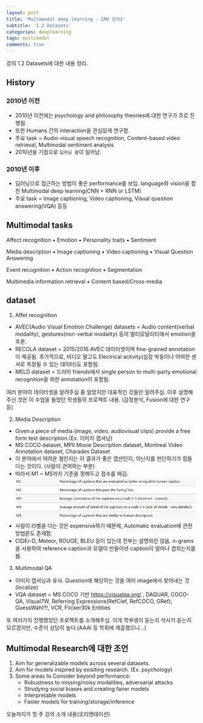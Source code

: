 ```yaml
---
layout: post
title: 'Multomodal deep learning - CMU 강의2'
subtitle: '1.2 Datasets'
categories: deeplearning
tags: multimodal
comments: true
---
```



강의 1.2 Datasets에 대한 내용 정리. 

## History

### 2010년 이전
- 2010년 이전에는 psychology and philosophy theories에 대한 연구가 주로 진행됨. 
- 또한 Humans 간의 interaction을 관심있게 연구함. 
- 주요 task = Audio-visual speech recognition, Content-based video retrieval, Multimodal sentiment analysis
- 2010년을 기점으로 `딥러닝 붐`이 일어남. 

### 2010년 이후
- 딥러닝으로 접근하는 방법이 좋은 performance를 보임. language와 vision을 합친 Multimodal deep learning(CNN + RNN or LSTM)
- 주요 task = Image captioning, Video captioning, Visual question answering(VQA) 등등 


## Multimodal tasks
Affect recognition
  ▪ Emotion
  ▪ Personality traits
  ▪ Sentiment

Media description
  ▪ Image captioning
  ▪ Video captioning
  ▪ Visual Question Answering
  
Event recognition
  ▪ Action recognition
  ▪ Segmentation

Multimedia information retrieval
  ▪ Content based/Cross-media

## dataset
1. Affet recognition
- AVEC(Audio Visual Emotion Challenge) datasets = Audio content(verbal modality), gestures(non-verbal modality) 등의 멀티모달리티에서 emotion을 추론.
- RECOLA dataset = 2015/2016 AVEC 데이터셋이며 fine-grained annotation이 제공됨. 추가적으로, 비디오 말고도 Electrical activity(심장 박동이나 어떠한 센서로 측정될 수 있는 데이터)도 포함됨.
- MELD dataset = 드라마 friends에서 single person to multi-party emotional recognition을 위한 annotation이 포함됨. 

여러 분야의 데이터셋을 알려주실 줄 알았지만 대표적인 것들만 알려주심. 
이후 설명해주신 것은 이 수업을 들었던 학생들의 프로젝트 내용. (감정분석, Fusion에 대한 연구 등)

2. Media Description
- Given a piece of media (image, video, audiovisual clips) provide a free form text description.(Ex. 이미지 캡셔닝)
- MS COCO dataset, MPII Movie Description dataset, Montreal Video Annotation dataset, Charades Dataset 
- 이 분야에서 어려운 첼린지는 이 결과가 좋은 캡션인지, 아닌지를 판단하기가 힘들다는 것이다. (사람이 관여하는 부분)
- 따라서 M1 ~ M5까지 기준을 정해두고 점수를 매김.
![Capture](/assets/img/post/multimodal/2021-1-9-multimodal-1.JPG)
- 사람이 라벨을 다는 것은 expensive하기 때문에, Automatic evaluation에 관한 방법론도 존재함. 
- CIDEr-D, Meteor, ROUGE, BLEU 등이 있는데 전부는 설명하진 않음. n-grams을 사용하여 reference caption과 모델이 만들어낸 caption이 얼마나 겹치는지를 봄. 

3. Multimodal QA
- 이미지 캡셔닝과 유사. Question에 해당하는 것을 여러 image에서 찾아내는 것(localize) 
- VQA dataset = MS COCO 기반 https://visualqa.org/ , DAQUAR, COCO-QA, Visual7W, Referring Expressions(RefClef, RefCOCO, GRef), GuessWaht?!, VCR, Flicker30k Entities 


또 여러가지 진행했었던 프로젝트를 소개해주심. 이게 학부생이 듣는지 석사가 듣는지 모르겠지만, 수준이 상당히 높다.(AAAI 등 학회에 제출했으니...)

## Multimodal Research에 대한 조언

1. Aim for generalizable models across several datasets.
2. Aim for models inspired by exisiting research. (Ex. psychology)
3. Some areas to Consider beyond performance: 
   - Robustness to missing/noisy modalities, adversarial attacks
   - Strudying social biases and creating fairer models
   - Interpretable models
   - Faster models for training/storage/inference

오늘까지가 첫 주 강의 소개 내용(오리엔테이션) 

